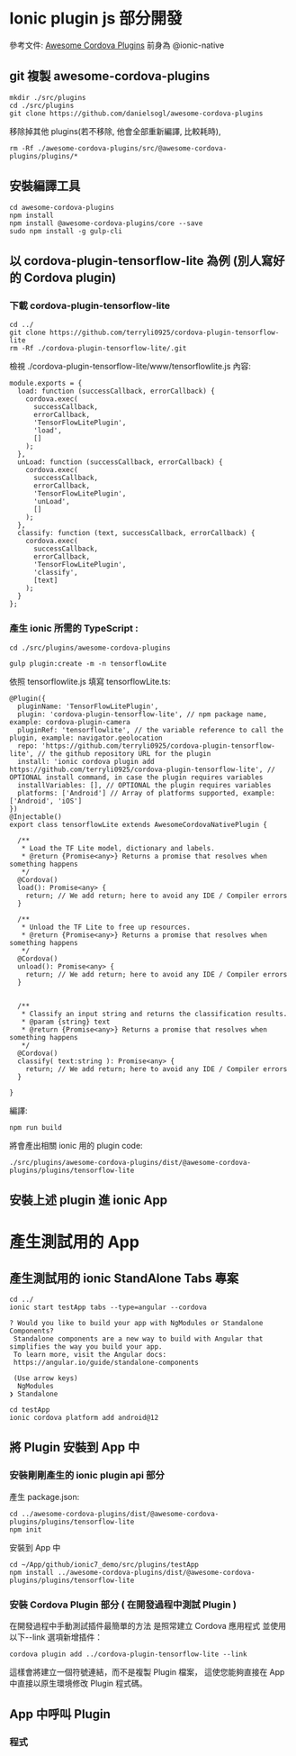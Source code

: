 # Ionic plugin js 部分開發

參考文件: [Awesome Cordova Plugins](https://github.com/danielsogl/awesome-cordova-plugins/blob/master/README.md)
前身為 @ionic-native

## git 複製 awesome-cordova-plugins

```
mkdir ./src/plugins
cd ./src/plugins
git clone https://github.com/danielsogl/awesome-cordova-plugins
```

移除掉其他 plugins(若不移除, 他會全部重新編譯, 比較耗時),

```
rm -Rf ./awesome-cordova-plugins/src/@awesome-cordova-plugins/plugins/*
```

## 安裝編譯工具

```
cd awesome-cordova-plugins
npm install
npm install @awesome-cordova-plugins/core --save
sudo npm install -g gulp-cli
```

## 以 cordova-plugin-tensorflow-lite 為例 (別人寫好的 Cordova plugin)

### 下載 cordova-plugin-tensorflow-lite

```
cd ../
git clone https://github.com/terryli0925/cordova-plugin-tensorflow-lite
rm -Rf ./cordova-plugin-tensorflow-lite/.git
```

檢視 ./cordova-plugin-tensorflow-lite/www/tensorflowlite.js 內容:

```
module.exports = {
  load: function (successCallback, errorCallback) {
    cordova.exec(
      successCallback,
      errorCallback,
      'TensorFlowLitePlugin',
      'load',
      []
    );
  },
  unLoad: function (successCallback, errorCallback) {
    cordova.exec(
      successCallback,
      errorCallback,
      'TensorFlowLitePlugin',
      'unLoad',
      []
    );
  },
  classify: function (text, successCallback, errorCallback) {
    cordova.exec(
      successCallback,
      errorCallback,
      'TensorFlowLitePlugin',
      'classify',
      [text]
    );
  }
};

```

### 產生 ionic 所需的 TypeScript :

```
cd ./src/plugins/awesome-cordova-plugins

gulp plugin:create -m -n tensorflowLite
```

依照 tensorflowlite.js
填寫 tensorflowLite.ts:

```
@Plugin({
  pluginName: 'TensorFlowLitePlugin',
  plugin: 'cordova-plugin-tensorflow-lite', // npm package name, example: cordova-plugin-camera
  pluginRef: 'tensorflowlite', // the variable reference to call the plugin, example: navigator.geolocation
  repo: 'https://github.com/terryli0925/cordova-plugin-tensorflow-lite', // the github repository URL for the plugin
  install: 'ionic cordova plugin add https://github.com/terryli0925/cordova-plugin-tensorflow-lite', // OPTIONAL install command, in case the plugin requires variables
  installVariables: [], // OPTIONAL the plugin requires variables
  platforms: ['Android'] // Array of platforms supported, example: ['Android', 'iOS']
})
@Injectable()
export class tensorflowLite extends AwesomeCordovaNativePlugin {

  /**
   * Load the TF Lite model, dictionary and labels.
   * @return {Promise<any>} Returns a promise that resolves when something happens
   */
  @Cordova()
  load(): Promise<any> {
    return; // We add return; here to avoid any IDE / Compiler errors
  }

  /**
   * Unload the TF Lite to free up resources.
   * @return {Promise<any>} Returns a promise that resolves when something happens
   */
  @Cordova()
  unload(): Promise<any> {
    return; // We add return; here to avoid any IDE / Compiler errors
  }


  /**
   * Classify an input string and returns the classification results.
   * @param {string} text
   * @return {Promise<any>} Returns a promise that resolves when something happens
   */
  @Cordova()
  classify( text:string ): Promise<any> {
    return; // We add return; here to avoid any IDE / Compiler errors
  }

}
```

編譯:

```
npm run build
```

將會產出相關 ionic 用的 plugin code:

```
./src/plugins/awesome-cordova-plugins/dist/@awesome-cordova-plugins/plugins/tensorflow-lite
```

## 安裝上述 plugin 進 ionic App

# 產生測試用的 App

## 產生測試用的 ionic StandAlone Tabs 專案

```
cd ../
ionic start testApp tabs --type=angular --cordova
```

```
? Would you like to build your app with NgModules or Standalone Components?
 Standalone components are a new way to build with Angular that simplifies the way you build your app.
 To learn more, visit the Angular docs:
 https://angular.io/guide/standalone-components

 (Use arrow keys)
  NgModules
❯ Standalone
```

```
cd testApp
ionic cordova platform add android@12
```

## 將 Plugin 安裝到 App 中

### 安裝剛剛產生的 ionic plugin api 部分

產生 package.json:

```
cd ../awesome-cordova-plugins/dist/@awesome-cordova-plugins/plugins/tensorflow-lite
npm init
```

安裝到 App 中

```
cd ~/App/github/ionic7_demo/src/plugins/testApp
npm install ../awesome-cordova-plugins/dist/@awesome-cordova-plugins/plugins/tensorflow-lite
```

### 安裝 Cordova Plugin 部分 ( 在開發過程中測試 Plugin )

在開發過程中手動測試插件最簡單的方法
是照常建立 Cordova 應用程式
並使用以下--link 選項新增插件：

```
cordova plugin add ../cordova-plugin-tensorflow-lite --link
```

這樣會將建立一個符號連結，而不是複製 Plugin 檔案，
這使您能夠直接在 App 中直接以原生環境修改 Plugin 程式碼。

## App 中呼叫 Plugin

### 程式
